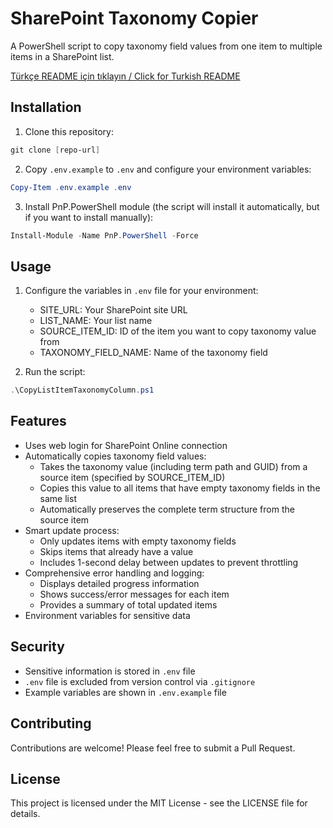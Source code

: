 # SharePoint Taxonomy Copier

A PowerShell script to copy taxonomy field values from one item to multiple items in a SharePoint list.

[Türkçe README için tıklayın / Click for Turkish README](README_TR.md)

## Installation

1. Clone this repository:
```powershell
git clone [repo-url]
```

2. Copy `.env.example` to `.env` and configure your environment variables:
```powershell
Copy-Item .env.example .env
```

3. Install PnP.PowerShell module (the script will install it automatically, but if you want to install manually):
```powershell
Install-Module -Name PnP.PowerShell -Force
```

## Usage

1. Configure the variables in `.env` file for your environment:
   - SITE_URL: Your SharePoint site URL
   - LIST_NAME: Your list name
   - SOURCE_ITEM_ID: ID of the item you want to copy taxonomy value from
   - TAXONOMY_FIELD_NAME: Name of the taxonomy field

2. Run the script:
```powershell
.\CopyListItemTaxonomyColumn.ps1
```

## Features

- Uses web login for SharePoint Online connection
- Automatically copies taxonomy field values:
  - Takes the taxonomy value (including term path and GUID) from a source item (specified by SOURCE_ITEM_ID)
  - Copies this value to all items that have empty taxonomy fields in the same list
  - Automatically preserves the complete term structure from the source item
- Smart update process:
  - Only updates items with empty taxonomy fields
  - Skips items that already have a value
  - Includes 1-second delay between updates to prevent throttling
- Comprehensive error handling and logging:
  - Displays detailed progress information
  - Shows success/error messages for each item
  - Provides a summary of total updated items
- Environment variables for sensitive data

## Security

- Sensitive information is stored in `.env` file
- `.env` file is excluded from version control via `.gitignore`
- Example variables are shown in `.env.example` file

## Contributing

Contributions are welcome! Please feel free to submit a Pull Request.

## License

This project is licensed under the MIT License - see the LICENSE file for details.
